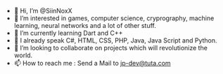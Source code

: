- 👋 Hi, I’m @SiinNoxX
- 👀 I’m interested in games, computer science, cryprography, machine learning, neural networks and a lot of other stuff.
- 🌱 I’m currently learning Dart and C++
- 🌱 I already speak C#, HTML, CSS, PHP, Java, Java Script and Python. 
- 💞️ I’m looking to collaborate on projects which will revolutionize the world.
- 📫 How to reach me : Send a Mail to jp-dev@tuta.com
<!---
SiinNoxX/SiinNoxX is a ✨ special ✨ repository because its `README.md` (this file) appears on your GitHub profile.
You can click the Preview link to take a look at your changes.
--->
